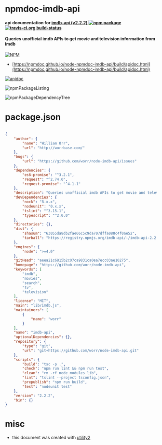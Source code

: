 # npmdoc-imdb-api

#### api documentation for  [imdb-api (v2.2.2)](https://github.com/worr/node-imdb-api)  [![npm package](https://img.shields.io/npm/v/npmdoc-imdb-api.svg?style=flat-square)](https://www.npmjs.org/package/npmdoc-imdb-api) [![travis-ci.org build-status](https://api.travis-ci.org/npmdoc/node-npmdoc-imdb-api.svg)](https://travis-ci.org/npmdoc/node-npmdoc-imdb-api)

#### Queries unofficial imdb APIs to get movie and television information from imdb

[![NPM](https://nodei.co/npm/imdb-api.png?downloads=true&downloadRank=true&stars=true)](https://www.npmjs.com/package/imdb-api)

- [https://npmdoc.github.io/node-npmdoc-imdb-api/build/apidoc.html](https://npmdoc.github.io/node-npmdoc-imdb-api/build/apidoc.html)

[![apidoc](https://npmdoc.github.io/node-npmdoc-imdb-api/build/screenCapture.buildCi.browser.%252Ftmp%252Fbuild%252Fapidoc.html.png)](https://npmdoc.github.io/node-npmdoc-imdb-api/build/apidoc.html)

![npmPackageListing](https://npmdoc.github.io/node-npmdoc-imdb-api/build/screenCapture.npmPackageListing.svg)

![npmPackageDependencyTree](https://npmdoc.github.io/node-npmdoc-imdb-api/build/screenCapture.npmPackageDependencyTree.svg)



# package.json

```json

{
    "author": {
        "name": "William Orr",
        "url": "http://worrbase.com/"
    },
    "bugs": {
        "url": "https://github.com/worr/node-imdb-api/issues"
    },
    "dependencies": {
        "es6-promise": "^3.2.1",
        "request": "^2.74.0",
        "request-promise": "^4.1.1"
    },
    "description": "Queries unofficial imdb APIs to get movie and television information from imdb",
    "devDependencies": {
        "nock": "8.x.x",
        "nodeunit": "0.x.x",
        "tslint": "^3.15.1",
        "typescript": "^2.0.0"
    },
    "directories": {},
    "dist": {
        "shasum": "63055da8db2fae66c5c9da707dffa088c4f0ae52",
        "tarball": "https://registry.npmjs.org/imdb-api/-/imdb-api-2.2.2.tgz"
    },
    "engines": {
        "node": ">=4.0"
    },
    "gitHead": "aeea21c6815b2c07ca9831ca0ea7ecc03ae10275",
    "homepage": "https://github.com/worr/node-imdb-api",
    "keywords": [
        "imdb",
        "movies",
        "search",
        "tv",
        "television"
    ],
    "license": "MIT",
    "main": "lib/imdb.js",
    "maintainers": [
        {
            "name": "worr"
        }
    ],
    "name": "imdb-api",
    "optionalDependencies": {},
    "repository": {
        "type": "git",
        "url": "git+https://github.com/worr/node-imdb-api.git"
    },
    "scripts": {
        "build": "tsc -p .",
        "check": "npm run lint && npm run test",
        "clean": "rm -rf node_modules lib",
        "lint": "tslint --project tsconfig.json",
        "prepublish": "npm run build",
        "test": "nodeunit test"
    },
    "version": "2.2.2",
    "bin": {}
}
```



# misc
- this document was created with [utility2](https://github.com/kaizhu256/node-utility2)

